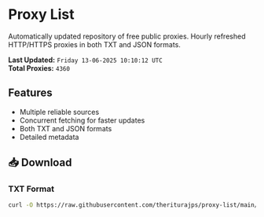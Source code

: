 # Proxy List

Automatically updated repository of free public proxies. Hourly refreshed HTTP/HTTPS proxies in both TXT and JSON formats.

**Last Updated:** `Friday 13-06-2025 10:10:12 UTC`  
**Total Proxies:** `4360`

## Features
- Multiple reliable sources
- Concurrent fetching for faster updates
- Both TXT and JSON formats
- Detailed metadata

## 📥 Download

### TXT Format
```bash
curl -O https://raw.githubusercontent.com/theriturajps/proxy-list/main/proxies.txt